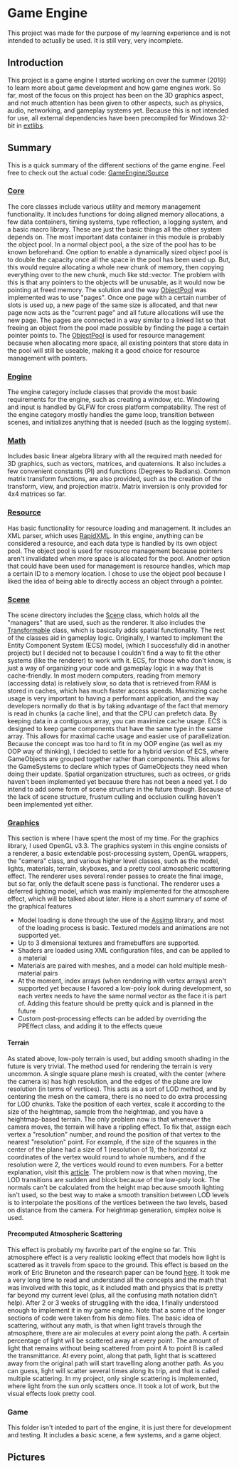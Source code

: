 # Game Engine

This project was made for the purpose of my learning experience and is not intended to actually be used. It is still very, very incomplete.

## Introduction

This project is a game engine I started working on over the summer (2019) to learn more about game development and how game engines work. So far, most of the focus on this project has been on the 3D graphics aspect, and not much attention has been given to other aspects, such as physics, audio, networking, and gameplay systems yet. Because this is not intended for use, all external dependencies have been precompiled for Windows 32-bit in [extlibs](https://github.com/MiniGee/GameEngine/tree/master/extlibs).

## Summary

This is a quick summary of the different sections of the game engine. Feel free to check out the actual code: [GameEngine/Source](https://github.com/MiniGee/GameEngine/tree/master/GameEngine/Source)

### [Core](https://github.com/MiniGee/GameEngine/tree/master/GameEngine/Source/Core)

The core classes include various utility and memory management functionality. It includes functions for doing aligned memory allocations, a few data containers, timing systems, type reflection, a logging system, and a basic macro library. These are just the basic things all the other system depends on. The most important data container in this module is probably the object pool. In a normal object pool, a the size of the pool has to be known beforehand. One option to enable a dynamically sized object pool is to double the capacity once all the space in the pool has been used up. But, this would require allocating a whole new chunk of memory, then copying everything over to the new chunk, much like std::vector. The problem with this is that any pointers to the objects will be unusable, as it would now be pointing at freed memory. The solution and the way [ObjectPool](https://github.com/MiniGee/GameEngine/blob/master/GameEngine/Source/Core/ObjectPool.h) was implemented was to use "pages". Once one page with a certain number of slots is used up, a new page of the same size is allocated, and that new page now acts as the "current page" and all future allocations will use the new page. The pages are connected in a way similar to a linked list so that freeing an object from the pool made possible by finding the page a certain pointer points to. The [ObjectPool](https://github.com/MiniGee/GameEngine/blob/master/GameEngine/Source/Core/ObjectPool.h) is used for resource management because when allocating more space, all existing pointers that store data in the pool will still be useable, making it a good choice for resource management with pointers.

### [Engine](https://github.com/MiniGee/GameEngine/tree/master/GameEngine/Source/Engine)

The engine category include classes that provide the most basic requirements for the engine, such as creating a window, etc. Windowing and input is handled by GLFW for cross platform compatability. The rest of the engine category mostly handles the game loop, transition between scenes, and initializes anything that is needed (such as the logging system).

### [Math](https://github.com/MiniGee/GameEngine/tree/master/GameEngine/Source/Math)

Includes basic linear algebra library with all the required math needed for 3D graphics, such as vectors, matrices, and quaternions. It also includes a few convenient constants (PI) and functions (Degrees to Radians). Common matrix transform functions, are also provided, such as the creation of the transform, view, and projection matrix. Matrix inversion is only provided for 4x4 matrices so far.

### [Resource](https://github.com/MiniGee/GameEngine/tree/master/GameEngine/Source/Resource)

Has basic functionality for resource loading and management. It includes an XML parser, which uses [RapidXML](https://sourceforge.net/projects/rapidxml/files/rapidxml/rapidxml%201.13/rapidxml-1.13.zip/download). In this engine, anything can be considered a resource, and each data type is handled by its own object pool. The object pool is used for resource management because pointers aren't invalidated when more space is allocated for the pool. Another option that could have been used for management is resource handles, which map a certain ID to a memory location. I chose to use the object pool because I liked the idea of being able to directly access an object through a pointer.

### [Scene](https://github.com/MiniGee/GameEngine/tree/master/GameEngine/Source/Scene)

The scene directory includes the [Scene](https://github.com/MiniGee/GameEngine/blob/master/GameEngine/Source/Scene/Scene.h) class, which holds all the "managers" that are used, such as the renderer. It also includes the [Transformable](https://github.com/MiniGee/GameEngine/blob/master/GameEngine/Source/Scene/Transformable.h) class, which is basically adds spatial functionality. The rest of the classes aid in gameplay logic. Originally, I wanted to implement the Entity Component System (ECS) model, (which I successfully did in another project) but I decided not to because I couldn't find a way to fit the other systems (like the renderer) to work with it. ECS, for those who don't know, is just a way of organizing your code and gameplay logic in a way that is cache-friendly. In most modern computers, reading from memory (accessing data) is relatively slow, so data that is retrieved from RAM is stored in caches, which has much faster access speeds. Maxmizing cache usage is very important to having a performant application, and the way developers normally do that is by taking advantage of the fact that memory is read in chunks (a cache line), and that the CPU can prefetch data. By keeping data in a contiguous array, you can maximize cache usage. ECS is designed to keep game components that have the same type in the same array. This allows for maximal cache usage and easier use of parallelization.
Because the concept was too hard to fit in my OOP engine (as well as my OOP way of thinking), I decided to settle for a hybrid version of ECS, where GameObjects are grouped together rather than components. This allows for the GameSystems to declare which types of GameObjects they need when doing their update.
Spatial organization structures, such as octrees, or grids haven't been implemented yet because there has not been a need yet. I do intend to add some form of scene structure in the future though. Because of the lack of scene structure, frustum culling and occlusion culling haven't been implemented yet either.

### [Graphics](https://github.com/MiniGee/GameEngine/tree/master/GameEngine/Source/Graphics)

This section is where I have spent the most of my time. For the graphics library, I used OpenGL v3.3. The graphics system in this engine consists of a renderer, a basic extendable post-processing system, OpenGL wrappers, the "camera" class, and various higher level classes, such as the model, lights, materials, terrain, skyboxes, and a pretty cool atmospheric scattering effect.
The renderer uses several render passes to create the final image, but so far, only the default scene pass is functional. The renderer uses a deferred lighting model, which was mainly implemented for the atmosphere effect, which will be talked about later.
Here is a short summary of some of the graphical features
* Model loading is done through the use of the [Assimp](http://www.assimp.org/) library, and most of the loading process is basic. Textured models and animations are not supported yet.
* Up to 3 dimensional textures and framebuffers are supported.
* Shaders are loaded using XML configuration files, and can be applied to a material
* Materials are paired with meshes, and a model can hold multiple mesh-material pairs
* At the moment, index arrays (when rendering with vertex arrays) aren't supported yet because I favored a low-poly look during development, so each vertex needs to have the same normal vector as the face it is part of. Adding this feature should be pretty quick and is planned in the future
* Custom post-processing effects can be added by overriding the PPEffect class, and adding it to the effects queue

#### Terrain

As stated above, low-poly terrain is used, but adding smooth shading in the future is very trivial. The method used for rendering the terrain is very uncommon. A single square plane mesh is created, with the center (where the camera is) has high resolution, and the edges of the plane are low resolution (in terms of vertices). This acts as a sort of LOD method, and by centering the mesh on the camera, there is no need to do extra processing for LOD chunks. Take the position of each vertex, scale it according to the size of the heightmap, sample from the heightmap, and you have a heightmap-based terrain. The only problem now is that whenever the camera moves, the terrain will have a rippling effect. To fix that, assign each vertex a "resolution" number, and round the position of that vertex to the nearest "resolution" point. For example, if the size of the squares in the center of the plane had a size of 1 (resolution of 1), the horizontal xz coordinates of the vertex would round to whole numbers, and if the resolution were 2, the vertices would round to even numbers. For a better explanation, visit this [article](http://casual-effects.blogspot.com/2014/04/fast-terrain-rendering-with-continuous.html). The problem now is that when moving, the LOD transitions are sudden and block because of the low-poly look. The normals can't be calculated from the height map because smooth lighting isn't used, so the best way to make a smooth transition between LOD levels is to interpolate the positions of the vertices between the two levels, based on distance from the camera. For heightmap generation, simplex noise is used.

#### Precomputed Atmospheric Scattering

This effect is probably my favorite part of the engine so far. This atmosphere effect is a very realistic looking effect that models how light is scattered as it travels from space to the ground. This effect is based on the work of Eric Bruneton and the research paper can be found [here](https://hal.inria.fr/inria-00288758/en). It took me a very long time to read and understand all the concepts and the math that was involved with this topic, as it included math and physics that is pretty far beyond my current level (plus, all the confusing math notation didn't help). After 2 or 3 weeks of struggling with the idea, I finally understood enough to implement it in my game engine. Note that a some of the longer sections of code were taken from his demo files. The basic idea of scattering, without any math, is that when light travels through the atmosphere, there are air molecules at every point along the path. A certain percentage of light will be scattered away at every point. The amount of light that remains without being scattered from point A to point B is called the transmittance. At every point, along that path, light that is scattered away from the original path will start travelling along another path. As you can guess, light will scatter several times along its trip, and that is called multiple scattering. In my project, only single scattering is implemented, where light from the sun only scatters once. It took a lot of work, but the visual effects look pretty cool.

### Game

This folder isn't inteded to part of the engine, it is just there for development and testing. It includes a basic scene, a few systems, and a game object.

## Pictures
